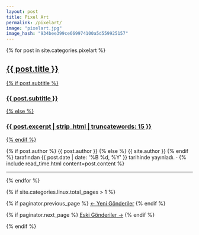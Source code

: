 ```yaml
---
layout: post
title: Pixel Art
permalink: /pixelart/
image: "pixelart.jpg"
image_hash: "934bee399ce669974100a5d559925157"
---
```


<div class="container">
  {% for post in site.categories.pixelart %}

  <article class="post-preview">
    <a href="{{ post.url | prepend: site.baseurl | replace: '//', '/' }}">
      <h2 class="post-title">{{ post.title }}</h2>
      {% if post.subtitle %}
      <h3 class="post-subtitle">{{ post.subtitle }}</h3>
      {% else %}
      <h3 class="post-subtitle">{{ post.excerpt | strip_html | truncatewords: 15 }}</h3>
      {% endif %}
    </a>
    <p class="post-meta">
      {% if post.author %}
      {{ post.author }}
      {% else %}
      {{ site.author }}
      {% endif %}
      tarafından
      {{ post.date | date: '%B %d, %Y' }} tarihinde yayınladı. &middot; {% include read_time.html content=post.content %}
    </p>
  </article>

  <hr>

  {% endfor %}

  <!-- Pager -->
  {% if site.categories.linux.total_pages > 1 %}

  <div class="clearfix">

  {% if paginator.previous_page %}
    <a class="btn btn-primary float-left"
      href="{{ paginator.previous_page_path | prepend: site.baseurl | replace: '//', '/' }}">&larr;
      Yeni<span class="d-none d-md-inline"> Gönderiler</span></a>
  {% endif %}

  {% if paginator.next_page %}
    <a class="btn btn-primary float-right"
      href="{{ paginator.next_page_path | prepend: site.baseurl | replace: '//', '/' }}">Eski<span
        class="d-none d-md-inline"> Gönderiler</span> &rarr;</a>
  {% endif %}

  </div>

  {% endif %}
</div>

